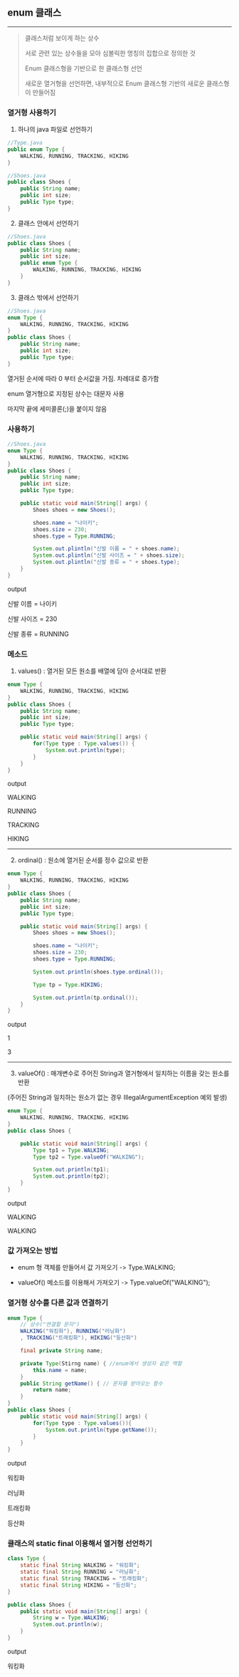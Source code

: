 ## enum 클래스
---

> 클래스처럼 보이게 하는 상수
>
> 서로 관련 있는 상수들을 모아 심볼릭한 명칭의 집합으로 정의한 것
>
> Enum 클래스형을 기반으로 한 클래스형 선언
>
> 새로운 열거형을 선언하면, 내부적으로 Enum 클래스형 기반의 새로운 클래스형이 만들어짐


### 열거형 사용하기

1) 하나의 java 파일로 선언하기

```java
//Type.java
public enum Type {
    WALKING, RUNNING, TRACKING, HIKING
}
```
```java
//Shoes.java
public class Shoes {
    public String name;
    public int size;
    public Type type;
}
```

2) 클래스 안에서 선언하기

```java
//Shoes.java
public class Shoes {
    public String name;
    public int size;
    public enum Type {
        WALKING, RUNNING, TRACKING, HIKING   
    }
}
```

3) 클래스 밖에서 선언하기

```java
//Shoes.java
enum Type {
    WALKING, RUNNING, TRACKING, HIKING
}
public class Shoes {
    public String name;
    public int size;
    public Type type;
}
```

열거된 순서에 따라 0 부터 순서값을 가짐. 차례대로 증가함

enum 열거형으로 지정된 상수는 대문자 사용

마지막 끝에 세미콜론(;)을 붙이지 않음


### 사용하기

```java
//Shoes.java
enum Type {
    WALKING, RUNNING, TRACKING, HIKING
}
public class Shoes {
    public String name;
    public int size;
    public Type type;

    public static void main(String[] args) {
        Shoes shoes = new Shoes();

        shoes.name = "나이키";
        shoes.size = 230;
        shoes.type = Type.RUNNING;

        System.out.plintln("신발 이름 = " + shoes.name);
        System.out.plintln("신발 사이즈 = " + shoes.size);
        System.out.plintln("신발 종류 = " + shoes.type);
    }
}
```

output

신발 이름 = 나이키

신발 사이즈 = 230

신발 종류 = RUNNING

### 메소드

1) values() : 열거된 모든 원소를 배열에 담아 순서대로 반환

```java
enum Type {
    WALKING, RUNNING, TRACKING, HIKING
}
public class Shoes {
    public String name;
    public int size;
    public Type type;

    public static void main(String[] args) {
        for(Type type : Type.values()) {
            System.out.println(type);
        }
    }
}
```

output

WALKING

RUNNING

TRACKING

HIKING

---
2) ordinal() : 원소에 열거된 순서를 정수 값으로 반환

```java
enum Type {
    WALKING, RUNNING, TRACKING, HIKING
}
public class Shoes {
    public String name;
    public int size;
    public Type type;

    public static void main(String[] args) {
        Shoes shoes = new Shoes();

        shoes.name = "나이키";
        shoes.size = 230;
        shoes.type = Type.RUNNING;

        System.out.println(shoes.type.ordinal());

        Type tp = Type.HIKING;

        System.out.println(tp.ordinal());
    }
}
```

output

1

3

----
3) valueOf() : 매개변수로 주어진 String과 열거형에서 일치하는 이름을 갖는 원소를 반환

(주어진 String과 일치하는 원소가 없는 경우 IllegalArgumentException 예외 발생)

```java
enum Type {
    WALKING, RUNNING, TRACKING, HIKING
}
public class Shoes {

    public static void main(String[] args) {
        Type tp1 = Type.WALKING;
        Type tp2 = Type.valueOf("WALKING");

        System.out.println(tp1);
        System.out.println(tp2);
    }
}
```

output

WALKING

WALKING

### 값 가져오는 방법

* enum 형 객체를 만들어서 값 가져오기 -> Type.WALKING;

* valueOf() 메소드를 이용해서 가져오기 -> Type.valueOf("WALKING");


### 열거형 상수를 다른 값과 연결하기

```java
enum Type {
    // 상수("연결할 문자")
    WALKING("워킹화"), RUNNING("러닝화")
    , TRACKING("트래킹화"), HIKING("등산화")

    final private String name;

    private Type(Stirng name) { //enum에서 생성자 같은 역할
        this.name = name;
    }
    public String getName() { // 문자를 받아오는 함수
        return name;
    }
}
public class Shoes {
    public static void main(String[] args) {
        for(Type type : Type.values()){
            System.out.println(type.getName());
        }
    }
}
```

output

워킹화

러닝화

트래킹화

등산화

### 클래스의 static final 이용해서 열거형 선언하기

```java
class Type {
    static final String WALKING = "워킹화";
    static final String RUNNING = "러닝화";
    static final String TRACKING = "트래킹화";
    static final String HIKING = "등산화";
}

public class Shoes {
    public static void main(String[] args) {
        String w = Type.WALKING;
        System.out.println(w);
    }
}
```
output

워킹화
